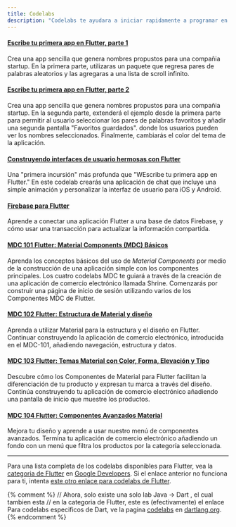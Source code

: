 ```yaml
---
title: Codelabs
description: "Codelabs te ayudara a iniciar rapidamente a programar en Flutter."
---
```


#### [Escribe tu primera app en Flutter, parte 1](https://codelabs.developers.google.com/codelabs/first-flutter-app-pt1/)

Crea una app sencilla que genera nombres propustos para una compañia 
startup. En la primera parte, utilizaras un paquete que regresa pares de palabras
aleatorios y las agregaras a una lista de scroll infinito.

#### [Escribe tu primera app en Flutter, parte 2](https://codelabs.developers.google.com/codelabs/first-flutter-app-pt2/)

Crea una app sencilla que genera nombres propustos para una compañia 
startup. En la segunda parte, extenderá el ejemplo desde la primera parte para permitir
al usuario seleccionar los pares de palabras favoritos y añadir una segunda pantalla "Favoritos guardados".
donde los usuarios pueden ver los nombres seleccionados.
Finalmente, cambiarás el color del tema de la aplicación.

#### [Construyendo interfaces de usuario hermosas con Flutter](https://codelabs.developers.google.com/codelabs/flutter)

Una "primera incursión" más profunda que "WEscribe tu primera app en Flutter." En este codelab 
crearás una aplicación de chat que incluye una simple animación y personalizar 
la interfaz de usuario para iOS y Android.

#### [Firebase para Flutter](https://codelabs.developers.google.com/codelabs/flutter-firebase/)

Aprende a conectar una aplicación Flutter a una base de datos Firebase, y cómo usar 
una transacción para actualizar la información compartida.

#### [MDC 101 Flutter: Material Components (MDC) Básicos](https://codelabs.developers.google.com/codelabs/mdc-101-flutter/)

Aprenda los conceptos básicos del uso de _Material Components_ por medio de la construcción 
de una aplicación simple con los componentes principales. Los cuatro codelabs MDC te guiará a través 
de la creación de una aplicación de comercio electrónico llamada Shrine. 
Comenzarás por construir una página de inicio de sesión utilizando varios de los 
Componentes MDC de Flutter.

#### [MDC 102 Flutter: Estructura de Material y diseño](https://codelabs.developers.google.com/codelabs/mdc-102-flutter/)

Aprenda a utilizar Material para la estructura y el diseño en Flutter. 
Continuar construyendo la aplicación de comercio electrónico, introducida en el MDC-101, 
añadiendo navegación, estructura y datos.


#### [MDC 103 Flutter: Temas Material con Color, Forma, Elevación y Tipo](https://codelabs.developers.google.com/codelabs/mdc-103-flutter/)

Descubre cómo los Componentes de Material para Flutter facilitan la diferenciación 
de tu producto y expresan tu marca a través del diseño. Continúa construyendo tu 
aplicación de comercio electrónico añadiendo una pantalla de inicio que muestre los productos.

#### [MDC 104 Flutter: Componentes Avanzados Material](https://codelabs.developers.google.com/codelabs/mdc-104-flutter/)

Mejora tu diseño y aprende a usar nuestro menú de componentes avanzados. 
Termina tu aplicación de comercio electrónico añadiendo un fondo con un 
menú que filtra los productos por la categoría seleccionada.

---

Para una lista completa de los codelabs disponibles para Flutter, vea la
[categoria de Flutter](https://codelabs.developers.google.com/?cat=Flutter)
en [Google Developers](https://codelabs.developers.google.com/).
Si el enlace anterior no funciona para ti, intenta
[este otro enlace para codelabs de Flutter](https://codelabs.flutter-io.cn/).

{% comment %}
// Ahora, solo existe una solo lab Java -> Dart , el cual tambien esta
// en la categoria de Flutter, este es (efectivamente) el enlace
Para codelabs especificos de Dart, ve la pagina
[codelabs](https://www.dartlang.org/codelabs) en
[dartlang.org](https://www.dartlang.org/).
{% endcomment %}
